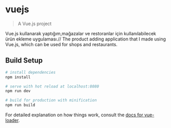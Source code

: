 # vuejs

> A Vue.js project

Vue.js kullanarak yaptığım,mağazalar ve restoranlar için kullanılabilecek ürün ekleme uygulaması.//
The product adding application that I made using Vue.js, which can be used for shops and restaurants.

## Build Setup

``` bash
# install dependencies
npm install

# serve with hot reload at localhost:8080
npm run dev

# build for production with minification
npm run build
```

For detailed explanation on how things work, consult the [docs for vue-loader](http://vuejs.github.io/vue-loader).
